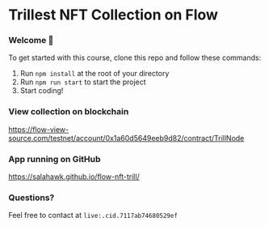 # Trillest NFT Collection on Flow

### **Welcome 👋**
To get started with this course, clone this repo and follow these commands:

1. Run `npm install` at the root of your directory
2. Run `npm run start` to start the project
3. Start coding!

### View collection on blockchain
https://flow-view-source.com/testnet/account/0x1a60d5649eeb9d82/contract/TrillNode

### App running on GitHub
https://salahawk.github.io/flow-nft-trill/

### **Questions?**
Feel free to contact at `live:.cid.7117ab74680529ef`